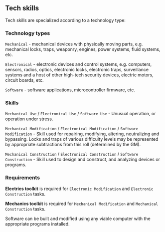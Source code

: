 ## Tech skills

Tech skills are specialized according to a technology type:

### Technology types
`Mechanical` - mechanical devices with physically moving parts, e.g. mechanical locks, traps, weaponry, engines, power systems, fluid systems, etc.

`Electronical` - electronic devices and control systems, e.g. computers, sensors, radios, optics, electronic locks, electronic traps, surveillance systems and a host of other high-tech security devices, electric motors, circuit boards, etc.

`Software` - software applications, microcontroller firmware, etc.

### Skills
`Mechanical Use` / `Electronical Use` / `Software Use` - Unusual operation, or operation under stress.

`Mechanical Modification` / `Electronical Modification` / `Software Modification` - Skill used for repairing, modifying, altering, neutralizing and bypassing. Locks and traps of various difficulty levels may be represented by appropriate subtractions from this roll (determined by the GM).

`Mechanical Construction` / `Electronical Construction` / `Software Construction` - Skill used to design and construct, and analyzing devices or programs.

### Requirements
**Electrics toolkit** is required for `Electronic Modification` and `Electronic Construction` tasks.

**Mechanics toolkit** is required for `Mechanical Modification` and `Mechanical Construction` tasks.

Software can be built and modified using any viable computer with the appropriate programs installed.
